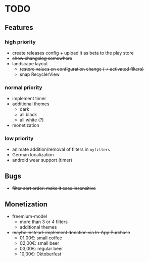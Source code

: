 # TODO

## Features

### high priority
* create releases config + upload it as beta to the play store
* ~~show changelog somewhere~~
* landscape layout
   * ~~restore values on configuration change (-> activated filters)~~
   * snap RecyclerView

### normal priority
* implement timer
* additional themes
   * dark
   * all black
   * all white (?)
* monetization

### low priority
* animate addition/removal of filters in `myfilters`
* German localization
* android wear support (timer)


## Bugs
* ~~filter sort order: make it case insensitive~~


## Monetization
* freemium-model
   * more than 3 or 4 filters
   * additional themes
* ~~maybe instead: implement donation via In-App Purchase~~
   * 01,00€: small coffee
   * 02,00€: small beer
   * 03,00€: regular beer
   * 10,00€: Oktoberfest
